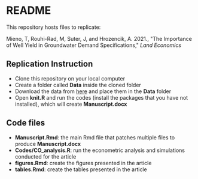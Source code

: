 # README

This repository hosts files to replicate:

Mieno, T, Rouhi-Rad, M, Suter, J, and Hrozencik, A. 2021., "The Importance of Well Yield in Groundwater Demand Specifications," _Land Economics_

## Replication Instruction

+ Clone this repository on your local computer
+ Create a folder called **Data** inside the cloned folder
+ Download the data from [here](https://www.dropbox.com/sh/dwipy0e341z9wia/AAAIyMWeg6VWhvqGD0Vxxe5Ha?dl=0) and place them in the **Data** folder
+ Open **knit.R** and run the codes (install the packages that you have not installed), which will create **Manuscript.docx**

## Code files

+ **Manuscript.Rmd**: the main Rmd file that patches multiple files to produce **Manuscript.docx**
+ **Codes/CO_analysis.R**: run the econometric analysis and simulations conducted for the article
+ **figures.Rmd**: create the figures presented in the article
+ **tables.Rmd**: create the tables presented in the article
